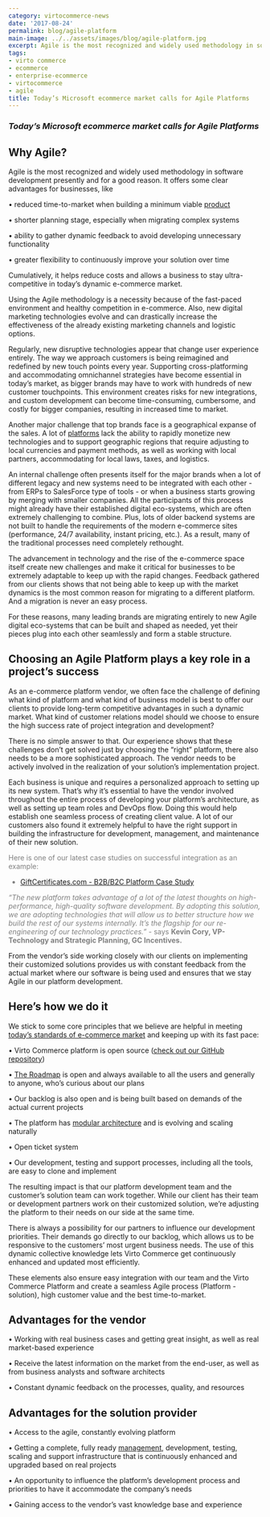 ```yaml
---
category: virtocommerce-news
date: '2017-08-24'
permalink: blog/agile-platform
main-image: ../../assets/images/blog/agile-platform.jpg
excerpt: Agile is the most recognized and widely used methodology in software development presently. What are advantages for business of using it? How does it help reduce costs and allow a business to stay ultra-competitive in today’s dynamic e-commerce market?
tags:
- virto commerce
- ecommerce
- enterprise-ecommerce
- virtocommerce
- agile
title: Today’s Microsoft ecommerce market calls for Agile Platforms
---
```

### <dfn>Today’s Microsoft ecommerce market calls for Agile Platforms</dfn>

<h2>Why Agile?</h2>

Agile is the most recognized and widely used methodology in software development presently and for a good reason. It offers some clear advantages for businesses, like 

•	reduced time-to-market when building a minimum viable <a href="{{ 'https://virtocommerce.com/product-information-management-software' | absolute_url }}">product</a> 

•	shorter planning stage, especially when migrating complex systems

•	ability to gather dynamic feedback to avoid developing unnecessary functionality

•	greater flexibility to continuously improve your solution over time

Cumulatively, it helps reduce costs and allows a business to stay ultra-competitive in today’s dynamic e-commerce market. 

Using the Agile methodology is a necessity because of the fast-paced environment and healthy competition in e-commerce. Also, new digital marketing technologies evolve and can drastically increase the effectiveness of the already existing marketing channels and logistic options. 

Regularly, new disruptive technologies appear that change user experience entirely. The way we approach customers is being reimagined and redefined by new touch points every year. 
Supporting cross-platforming and accommodating omnichannel strategies have become essential in today’s market, as bigger brands may have to work with hundreds of new customer touchpoints. This environment creates risks for new integrations, and custom development can become time-consuming, cumbersome, and costly for bigger companies, resulting in increased time to market. 

Another major challenge that top brands face is a geographical expanse of the sales. A lot of <a href="{{ '/glossary/best-ecommerce-platforms' | absolute_url }}">platforms</a> lack the ability to rapidly monetize new technologies and to support geographic regions that require adjusting to local currencies and payment methods, as well as working with local partners, accommodating for local laws, taxes, and logistics.

An internal challenge often presents itself for the major brands when a lot of different legacy and new systems need to be integrated with each other - from ERPs to SalesForce type of tools - or when a business starts growing by merging with smaller companies. All the participants of this process might already have their established digital eco-systems, which are often extremely challenging to combine. Plus, lots of older backend systems are not built to handle the requirements of the modern e-commerce sites (performance, 24/7 availability, instant pricing, etc.). As a result, many of the traditional processes need completely rethought. 

The advancement in technology and the rise of the e-commerce space itself create new challenges and make it critical for businesses to be extremely adaptable to keep up with the rapid changes. Feedback gathered from our clients shows that not being able to keep up with the market dynamics is the most common reason for migrating to a different platform. And a migration is never an easy process.

For these reasons, many leading brands are migrating entirely to new Agile digital eco-systems that can be built and shaped as needed, yet their pieces plug into each other seamlessly and form a stable structure. 

<h2>Choosing an Agile Platform plays a key role in a project’s success</h2>

As an e-commerce platform vendor, we often face the challenge of defining what kind of platform and what kind of business model is best to offer our clients to provide long-term competitive advantages in such a dynamic market. What kind of customer relations model should we choose to ensure the high success rate of project integration and development? 

There is no simple answer to that. Our experience shows that these challenges don’t get solved just by choosing the “right” platform, there also needs to be a more sophisticated approach. The vendor needs to be actively involved in the realization of your solution’s implementation project. 

Each business is unique and requires a personalized approach to setting up its new system. That’s why it’s essential to have the vendor involved throughout the entire process of developing your platform’s architecture, as well as setting up team roles and DevOps flow. Doing this would help establish one seamless process of creating client value. A lot of our customers also found it extremely helpful to have the right support in building the infrastructure for development, management, and maintenance of their new solution. 

<FONT COLOR=grey>Here is one of our latest case studies on successful integration as an example:

-	[GiftCertificates.com  - B2B/B2C Platform Case Study](https://virtocommerce.com/assets/files/gc-case-study.pdf)

*“The new platform takes advantage of a lot of the latest thoughts on high-performance, high-quality software development. By adopting this solution, we are adopting technologies that will allow us to better structure how we build the rest of our systems internally. It’s the flagship for our re-engineering of our technology practices.”* - says <strong>Kevin Cory, VP-Technology and Strategic Planning, GC Incentives.</strong></FONT>

From the vendor’s side working closely with our clients on implementing their customized solutions provides us with constant feedback from the actual market where our software is being used and ensures that we stay Agile in our platform development.

<h2>Here’s how we do it</h2>

We stick to some core principles that we believe are helpful in meeting <a href="{{ '/glossary/b2b-ecommerce-trends' | absolute_url }}">today’s standards of e-commerce market</a> and keeping up with its fast pace:

•	Virto Commerce platform is open source ([check out our GitHub repository](https://github.com/VirtoCommerce/vc-platform))

•	[The Roadmap](https://virtocommerce.com/roadmap) is open and always available to all the users and generally to anyone, who’s curious about our plans

•	Our backlog is also open and is being built based on demands of the actual current projects 

•	The platform has [modular architecture](https://virtocommerce.com/features/for-business-professionals) and is evolving and scaling naturally 

•	Open ticket system 

•	Our development, testing and support processes, including all the tools, are easy to clone and implement

The resulting impact is that our platform development team and the customer’s solution team can work together. While our client has their team or development partners work on their customized solution, we’re adjusting the platform to their needs on our side at the same time. 

There is always a possibility for our partners to influence our development priorities. Their demands go directly to our backlog, which allows us to be responsive to the customers’ most urgent business needs. The use of this dynamic collective knowledge lets Virto Commerce get continuously enhanced and updated most efficiently.

These elements also ensure easy integration with our team and the Virto Commerce Platform and create a seamless Agile process (Platform - solution), high customer value and the best time-to-market.

<h2>Advantages for the vendor</h2>

•	Working with real business cases and getting great insight, as well as real market-based experience

•	Receive the latest information on the market from the end-user, as well as from business analysts and software architects 

•	Constant dynamic feedback on the processes, quality, and resources

<h2>Advantages for the solution provider </h2>

•	Access to the agile, constantly evolving platform 

•	Getting a complete, fully ready <a href="{{ 'https://virtocommerce.com/order-management-software' | absolute_url }}">management</a>, development, testing, scaling and support infrastructure that is continuously enhanced and upgraded based on real projects 

•	An opportunity to influence the platform’s development process and priorities to have it accommodate the company’s needs

•	Gaining access to the vendor’s vast knowledge base and experience
